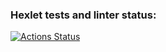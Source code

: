 ### Hexlet tests and linter status:
[![Actions Status](https://github.com/Svet-Svet/frontend-project-lvl2/workflows/hexlet-check/badge.svg)](https://github.com/Svet-Svet/frontend-project-lvl2/actions)